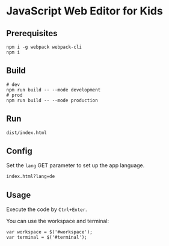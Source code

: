 # JavaScript Web Editor for Kids

## Prerequisites
```
npm i -g webpack webpack-cli
npm i
```

## Build 
```
# dev
npm run build -- --mode development
# prod
npm run build -- --mode production
```

## Run
```
dist/index.html
```

## Config
Set the `lang` GET parameter to set up the app language.
```
index.html?lang=de 
```  

## Usage
Execute the code by `Ctrl+Enter`.

You can use the workspace and terminal:
```
var workspace = $('#workspace');
var terminal = $('#terminal');
```